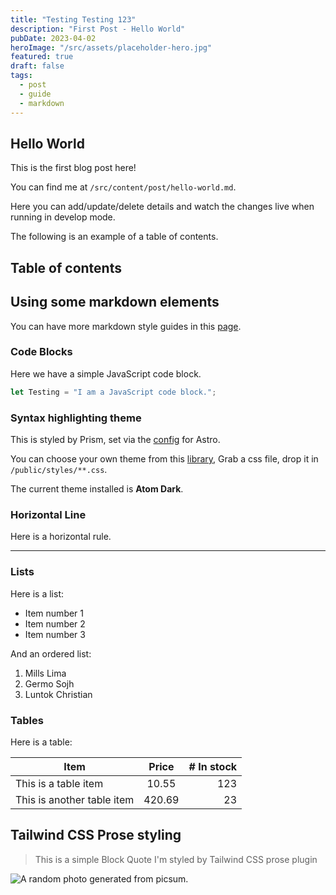 ```yaml
---
title: "Testing Testing 123"
description: "First Post - Hello World"
pubDate: 2023-04-02
heroImage: "/src/assets/placeholder-hero.jpg"
featured: true
draft: false
tags:
  - post
  - guide
  - markdown
---
```


## Hello World

This is the first blog post here!

You can find me at <code>/src/content/post/hello-world.md</code>.

Here you can add/update/delete details and watch the changes live when running in develop mode.

The following is an example of a table of contents.

## Table of contents

## Using some markdown elements

You can have more markdown style guides in this [page](/blog/markdown-style-guide).

### Code Blocks

Here we have a simple JavaScript code block.

```js
let Testing = "I am a JavaScript code block.";
```

### Syntax highlighting theme

This is styled by Prism, set via the [config](https://docs.astro.build/en/guides/markdown-content/#syntax-highlighting) for Astro.

You can choose your own theme from this [library](https://github.com/PrismJS/prism-themes), Grab a css file, drop it in <code>/public/styles/\*\*.css</code>.

The current theme installed is **Atom Dark**.

### Horizontal Line

Here is a horizontal rule.

---

### Lists

Here is a list:

- Item number 1
- Item number 2
- Item number 3

And an ordered list:

1. Mills Lima
2. Germo Sojh
3. Luntok Christian

### Tables

Here is a table:

| Item                       | Price  | # In stock |
| -------------------------- | :----: | ---------: |
| This is a table item       | 10.55  |        123 |
| This is another table item | 420.69 |         23 |

## Tailwind CSS Prose styling

> This is a simple Block Quote
> I'm styled by Tailwind CSS prose plugin

<Image
    src="https://picsum.photos/600/380?random=1"
    alt="A random photo generated from picsum."
    width={600}
    height={380}
/>

